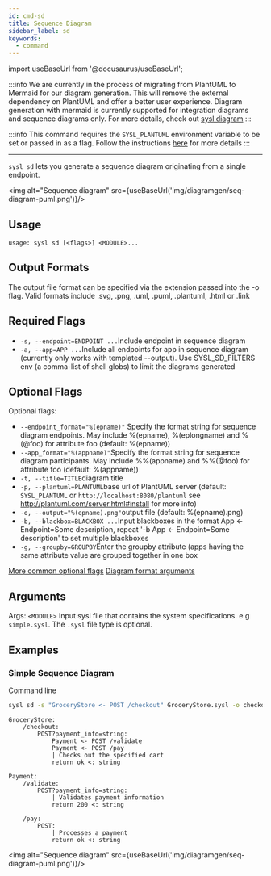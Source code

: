 ```yaml
---
id: cmd-sd
title: Sequence Diagram
sidebar_label: sd
keywords:
  - command
---
```


import useBaseUrl from '@docusaurus/useBaseUrl';

:::info
We are currently in the process of migrating from PlantUML to Mermaid for our diagram generation. This will remove the external dependency on PlantUML and offer a better user experience. Diagram generation with mermaid is currently supported for integration diagrams and sequence diagrams only. For more details, check out [sysl diagram](cmd-diagram.md)
:::

:::info
This command requires the `SYSL_PLANTUML` environment variable to be set or passed in as a flag. Follow the instructions [here](../plantuml.md) for more details
:::

---

`sysl sd` lets you generate a sequence diagram originating from a single endpoint.

<img alt="Sequence diagram" src={useBaseUrl('img/diagramgen/seq-diagram-puml.png')}/>

## Usage

`usage: sysl sd [<flags>] <MODULE>...`

## Output Formats

The output file format can be specified via the extension passed into the -o flag.
Valid formats include .svg, .png, .uml, .puml, .plantuml, .html or .link

## Required Flags

- `-s, --endpoint=ENDPOINT ...`Include endpoint in sequence diagram
- `-a, --app=APP ...`Include all endpoints for app in sequence diagram (currently only works with
  templated --output). Use SYSL_SD_FILTERS env (a comma-list of shell globs) to limit
  the diagrams generated

## Optional Flags

Optional flags:

- `--endpoint_format="%(epname)"`
  Specify the format string for sequence diagram endpoints. May include %(epname),
  %(eplongname) and %(@foo) for attribute foo (default: %(epname))
- `--app_format="%(appname)"`Specify the format string for sequence diagram participants. May include %%(appname)
  and %%(@foo) for attribute foo (default: %(appname))
- `-t, --title=TITLE`diagram title
- `-p, --plantuml=PLANTUML`base url of PlantUML server (default: `SYSL_PLANTUML` or `http://localhost:8080/plantuml`
  see http://plantuml.com/server.html#install for more info)
- `-o, --output="%(epname).png"`output file (default: %(epname).png)
- `-b, --blackbox=BLACKBOX ...`Input blackboxes in the format App <- Endpoint=Some description, repeat '-b App <-
  Endpoint=Some description' to set multiple blackboxes
- `-g, --groupby=GROUPBY`Enter the groupby attribute (apps having the same attribute value are grouped
  together in one box

[More common optional flags](common-flags.md)
[Diagram format arguments](format-diagram.md)

## Arguments

Args:
`<MODULE>` Input sysl file that contains the system specifications. e.g `simple.sysl`. The `.sysl` file type is optional.

## Examples

### Simple Sequence Diagram

Command line

```bash
sysl sd -s "GroceryStore <- POST /checkout" GroceryStore.sysl -o checkout.png
```

```sysl title="Input Sysl file: GroceryStore.sysl"
GroceryStore:
    /checkout:
        POST?payment_info=string:
            Payment <- POST /validate
            Payment <- POST /pay
            | Checks out the specified cart
            return ok <: string

Payment:
    /validate:
        POST?payment_info=string:
            | Validates payment information
            return 200 <: string

    /pay:
        POST:
            | Processes a payment
            return ok <: string

```

<img alt="Sequence diagram" src={useBaseUrl('img/diagramgen/seq-diagram-puml.png')}/>
